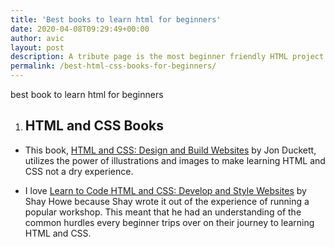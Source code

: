 ```yaml
---
title: 'Best books to learn html for beginners'
date: 2020-04-08T09:29:49+00:00
author: avic
layout: post
description: A tribute page is the most beginner friendly HTML project. You can checkout the project description and the skills you will be practicing.
permalink: /best-html-css-books-for-beginners/
---
```

best book to learn html for beginners

<ol><li><h2 id="books">HTML and CSS Books</h2></li></ol>

- This book, <a href="https://amzn.to/3iOQOvG">HTML and CSS: Design and Build Websites</a> by Jon Duckett, utilizes the power of illustrations and images to make learning HTML and CSS not a dry experience.

- I love <a href="https://amzn.to/3cdPvE6">Learn to Code HTML and CSS: Develop and Style Websites</a> by Shay Howe because Shay wrote it out of the experience of running a popular workshop. This meant that he had an understanding of the common hurdles every beginner trips over on their journey to learning HTML and CSS.